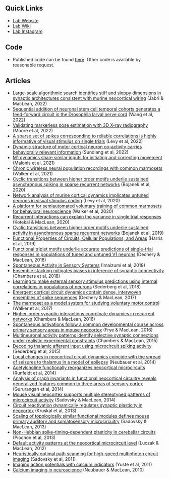 ## Quick Links
- [Lab Website](https://macleanlab.uchicago.edu)
- [Lab Wiki](https://github.com/MacLean-Lab-UChicago/MacLean-Lab-UChicago.github.io/wiki)
- [Lab Instagram](https://www.instagram.com/macleanlab)

## Code
- Published code can be found [here](https://github.com/MacLean-Lab-UChicago/published-code). Other code is available by reasonable request.

## Articles
- [Large-scale algorithmic search identifies stiff and sloppy dimensions in synaptic architectures consistent with murine neocortical wiring](https://direct.mit.edu/neco/article/34/12/2347/113359) (Jabri & MacLean, 2022)
- [Sequential addition of neuronal stem cell temporal cohorts generates a feed-forward circuit in the Drosophila larval nerve cord](https://elifesciences.org/articles/79276) (Wang et al, 2022)
- [Validating markerless pose estimation with 3D X-ray radiography](https://journals.biologists.com/jeb/article-abstract/225/9/jeb243998/275374) (Moore et al, 2022)
- [A sparse set of spikes corresponding to reliable correlations is highly informative of visual stimulus on single trials](https://www.biorxiv.org/content/10.1101/2022.01.24.477564.abstract) (Levy et al, 2022)
- [Dynamic structure of motor cortical neuron co-activity carries behaviorally relevant information](https://direct.mit.edu/netn/article-abstract/doi/10.1162/netn_a_00298/114123) (Sundiang et al, 2022)
- [M1 dynamics share similar inputs for initiating and correcting movement](https://www.biorxiv.org/content/10.1101/2021.10.18.464704.abstract) (Malonis et al, 2021)
- [Chronic wireless neural population recordings with common marmosets](https://www.sciencedirect.com/science/article/pii/S2211124721007774) (Walker et al, 2021)
- [Cyclic transitions between higher order motifs underlie sustained asynchronous spiking in sparse recurrent networks](https://journals.plos.org/ploscompbiol/article?id=10.1371/journal.pcbi.1007409) (Bojanek et al, 2020)
- [Network analysis of murine cortical dynamics implicates untuned neurons in visual stimulus coding](https://www.sciencedirect.com/science/article/pii/S2211124720303612) (Levy et al, 2020)
- [A platform for semiautomated voluntary training of common marmosets for behavioral neuroscience](https://journals.physiology.org/doi/abs/10.1152/jn.00300.2019) (Walker et al, 2020)
- [Recurrent interactions can explain the variance in single trial responses](https://journals.plos.org/ploscompbiol/article?id=10.1371/journal.pcbi.1007591) (Kotekal & MacLean, 2020)
- [Cyclic transitions between higher order motifs underlie sustained activity in asynchronous sparse recurrent networks](https://www.biorxiv.org/content/10.1101/777219.abstract) (Bojanek et al, 2019)
- [Functional Properties of Circuits, Cellular Populations, and Areas](https://dicarlolab.mit.edu/sites/default/files/publications/SFR27_13_Harris%20et%20al.pdf) (Harris et al, 2019)
- [Functional triplet motifs underlie accurate predictions of single-trial responses in populations of tuned and untuned V1 neurons](https://journals.plos.org/ploscompbiol/article?id=10.1371/journal.pcbi.1006153) (Dechery & MacLean, 2018)
- [Spontaneous Activity in Sensory Systems](https://www.frontiersin.org/articles/10.3389/fncir.2018.00027/full) (Imaizumi et al, 2018)
- [Ensemble stacking mitigates biases in inference of synaptic connectivity](https://direct.mit.edu/netn/article-abstract/2/1/60/5411) (Chambers et al, 2018)
- [Learning to make external sensory stimulus predictions using internal correlations in populations of neurons](https://www.pnas.org/doi/abs/10.1073/pnas.1710779115) (Sederberg et al, 2018)
- [Emergent cortical circuit dynamics contain dense, interwoven ensembles of spike sequences](https://journals.physiology.org/doi/abs/10.1152/jn.00394.2017) (Dechery & MacLean, 2017)
- [The marmoset as a model system for studying voluntary motor control](https://onlinelibrary.wiley.com/doi/abs/10.1002/dneu.22461) (Walker et al, 2017)
- [Higher-order synaptic interactions coordinate dynamics in recurrent networks](https://journals.plos.org/ploscompbiol/article?id=10.1371/journal.pcbi.1005078) (Chambers & MacLean, 2016)
- [Spontaneous activations follow a common developmental course across primary sensory areas in mouse neocortex](https://journals.physiology.org/doi/abs/10.1152/jn.00172.2016) (Frye & MacLean, 2016)
- [Multineuronal activity patterns identify selective synaptic connections under realistic experimental constraints](https://journals.physiology.org/doi/abs/10.1152/jn.00429.2015) (Chambers & MacLean, 2015)
- [Decoding thalamic afferent input using microcircuit spiking activity](https://journals.physiology.org/doi/abs/10.1152/jn.00885.2014) (Sederberg et al, 2015)
- [Local changes in neocortical circuit dynamics coincide with the spread of seizures to thalamus in a model of epilepsy](https://www.frontiersin.org/articles/10.3389/fncir.2014.00101/full) (Neubauer et al, 2014)
- [Acetylcholine functionally reorganizes neocortical microcircuits](https://journals.physiology.org/doi/abs/10.1152/jn.00071.2014%40apsselect.2014.1.issue-10) (Runfeldt et al, 2014)
- [Analysis of graph invariants in functional neocortical circuitry reveals generalized features common to three areas of sensory cortex](https://journals.plos.org/ploscompbiol/article?id=10.1371/journal.pcbi.1003710) (Gururangan et al, 2014)
- [Mouse visual neocortex supports multiple stereotyped patterns of microcircuit activity](https://www.jneurosci.org/content/34/23/7769?utm_source=TrendMD&utm_medium=cpc&utm_campaign=JNeurosci_TrendMD_0) (Sadovsky & MacLean, 2014)
- [Circuit reactivation dynamically regulates synaptic plasticity in neocortex](https://www.nature.com/articles/ncomms3574) (Kruskal et al, 2013)
- [Scaling of topologically similar functional modules defines mouse primary auditory and somatosensory microcircuitry](https://www.jneurosci.org/content/33/35/14048.short) (Sadovsky & MacLean, 2013)
- [Non-Hebbian spike-timing-dependent plasticity in cerebellar circuits](https://www.frontiersin.org/articles/10.3389/fncir.2012.00124/full) (Piochon et al, 2013)
- [Default activity patterns at the neocortical microcircuit level](https://www.frontiersin.org/articles/10.3389/fnint.2012.00030/full) (Luczak & MacLean, 2012)
- [Heuristically optimal path scanning for high-speed multiphoton circuit imaging](https://journals.physiology.org/doi/abs/10.1152/jn.00334.2011) (Sadovsky et al, 2011)
- [Imaging action potentials with calcium indicators](http://cshprotocols.cshlp.org/content/2011/8/pdb.prot5650.short) (Yuste et al, 2011)
- [Calcium imaging in neuroscience](https://onlinelibrary.wiley.com/doi/abs/10.1002/9780470015902.a0021391) (Neubauer & MacLean, 2010)
